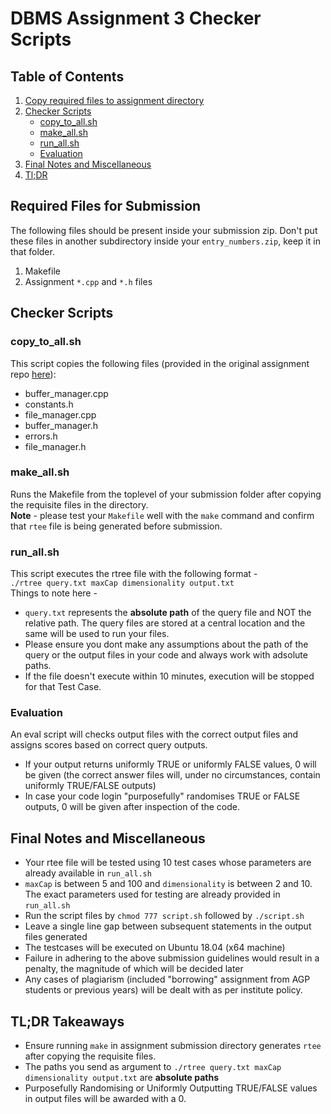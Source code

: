 # DBMS Assignment 3 Checker Scripts

## Table of Contents

1. [Copy required files to assignment directory](#copy)
2. [Checker Scripts](#check)
    - [copy_to_all.sh](#copysh)
    - [make_all.sh](#make)
    - [run_all.sh](#run)
    - [Evaluation](#eval)
3. [Final Notes and Miscellaneous](#misc)
4. [Tl;DR](#tldr)

## Required Files for Submission <a name="copy"></a>

The following files should be present inside your submission zip. Don't put these files in another subdirectory inside your `entry_numbers.zip`, keep it in that folder.

1. Makefile
2. Assignment `*.cpp` and `*.h` files

## Checker Scripts <a name="check"></a>

### copy_to_all.sh <a name="copysh"></a>

This script copies the following files (provided in the original assignment repo [here](https://github.com/ankit-1517/dbms_rTree)):
- buffer_manager.cpp
- constants.h  
- file_manager.cpp
- buffer_manager.h
- errors.h
- file_manager.h

### make_all.sh <a name="make"></a>

Runs the Makefile from the toplevel of your submission folder after copying the requisite files in the directory.  
**Note** - please test your `Makefile` well with the `make` command and confirm that `rtee` file is being generated before submission.

### run_all.sh <a name="check"></a>

This script executes the rtree file with the following format -  
```./rtree query.txt maxCap dimensionality output.txt```  
Things to note here -  

- `query.txt` represents the **absolute path** of the query file and NOT the relative path. The query files are stored at a central location and the same will be used to run your files.
- Please ensure you dont make any assumptions about the path of the query or the output files in your code and always work with adsolute paths.
- If the file doesn't execute within 10 minutes, execution will be stopped for that Test Case.

### Evaluation

An eval script will checks output files with the correct output files and assigns scores based on correct query outputs.

- If your output returns uniformly TRUE or uniformly FALSE values, 0 will be given (the correct answer files will, under no circumstances, contain uniformly TRUE/FALSE outputs)
- In case your code login "purposefully" randomises TRUE or FALSE outputs, 0 will be given after inspection of the code.

## Final Notes and Miscellaneous <a name="misc"></a>

- Your rtee file will be tested using 10 test cases whose parameters are already available in `run_all.sh`
- `maxCap` is between 5 and 100 and `dimensionality` is between 2 and 10. The exact parameters used for testing are already provided in `run_all.sh`
- Run the script files by `chmod 777 script.sh` followed by `./script.sh`
- Leave a single line gap between subsequent statements in the output files generated
- The testcases will be executed on Ubuntu 18.04 (x64 machine)
- Failure in adhering to the above submission guidelines would result in a penalty, the magnitude of which will be decided later
- Any cases of plagiarism (included "borrowing" assignment from AGP students or previous years) will be dealt with as per institute policy.

## TL;DR Takeaways <a name="tldr"></a>

- Ensure running `make` in assignment submission directory generates `rtee` after copying the requisite files.
- The paths you send as argument to `./rtree query.txt maxCap dimensionality output.txt` are **absolute paths**
- Purposefully Randomising or Uniformly Outputting TRUE/FALSE values in output files will be awarded with a 0.